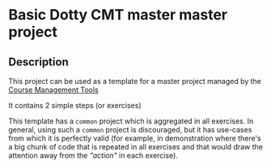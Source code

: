 # Basic Dotty CMT master master project

## Description

This project can be used as a template for a master
project managed by the [Course Management Tools](https://github.com/eloots/course-management-tools)

It contains 2 simple steps (or exercises)

This template has a `common` project which is aggregated in all exercises.
In general, using such a `common` project is discouraged, but it has use-cases
from which it is perfectly valid (for example, in demonstration where there's
a big chunk of code that is repeated in all exercises and that would draw
the attention away from the _"action"_ in each exercise).
